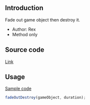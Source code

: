 ## Introduction

Fade out game object then destroy it.

- Author: Rex
- Method only

## Source code

[Link](https://github.com/rexrainbow/phaser3-rex-notes/blob/master/plugins/fade-out-destroy.js)

## Usage

[Sample code](https://github.com/rexrainbow/phaser3-rex-notes/blob/master/examples/fade/fadeout-destroy.js)

```javascript
fadeOutDestroy(gameObject, duration);
```